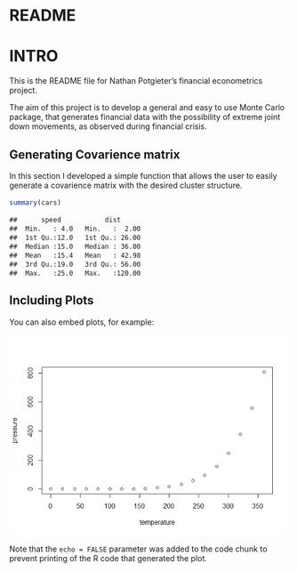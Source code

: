 README
================

# INTRO

This is the README file for Nathan Potgieter’s financial econometrics
project.

The aim of this project is to develop a general and easy to use Monte
Carlo package, that generates financial data with the possibility of
extreme joint down movements, as observed during financial crisis.

## Generating Covarience matrix

In this section I developed a simple function that allows the user to
easily generate a covarience matrix with the desired cluster structure.

``` r
summary(cars)
```

    ##      speed           dist       
    ##  Min.   : 4.0   Min.   :  2.00  
    ##  1st Qu.:12.0   1st Qu.: 26.00  
    ##  Median :15.0   Median : 36.00  
    ##  Mean   :15.4   Mean   : 42.98  
    ##  3rd Qu.:19.0   3rd Qu.: 56.00  
    ##  Max.   :25.0   Max.   :120.00

## Including Plots

You can also embed plots, for example:

![](README_files/figure-gfm/pressure-1.png)<!-- -->

Note that the `echo = FALSE` parameter was added to the code chunk to
prevent printing of the R code that generated the plot.

